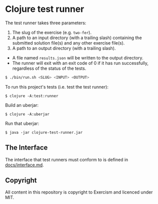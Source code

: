# Clojure test runner

 The test runner takes three parameters:
  1. The slug of the exercise (e.g. `two-fer`).
  2. A path to an input directory (with a trailing slash) containing the submitted solution file(s) and any other exercise file(s).
  3. A path to an output directory (with a trailing slash).
  
- A file named `results.json` will be written to the output directory.
- The runner will exit with an exit code of 0 if it has run successfully, regardless of the status of the tests.

``` bash
$ ./bin/run.sh <SLUG> <INPUT> <OUTPUT>
```

To run this project's tests (i.e. test the test runner):

    $ clojure -A:test:runner

Build an uberjar:

    $ clojure -A:uberjar

Run that uberjar:

    $ java -jar clojure-test-runner.jar

## The Interface

The interface that test runners must conform to is defined in [docs/interface.md](docs/interface.md).

## Copyright

All content in this repository is copyright to Exercism and licenced under MIT.
